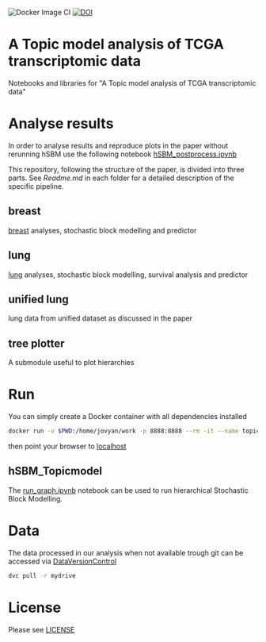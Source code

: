 ![Docker Image CI](https://github.com/fvalle1/cancers/workflows/Docker%20Image%20CI/badge.svg)
[![DOI](https://zenodo.org/badge/DOI/10.TBA/TBA.svg)](https://doi.org/TBA)


# A Topic model analysis of TCGA transcriptomic data

Notebooks and libraries for "A Topic model analysis of TCGA transcriptomic data"

# Analyse results

In order to analyse results and reproduce plots in the paper without rerunning hSBM use the following notebook [hSBM_postprocess.ipynb](hSBM_postprocess.ipynb)

This repository, following the structure of the paper, is divided into three parts. See *Readme.md* in each folder for a detailed description of the specific pipeline.

## breast
[breast](breast) analyses, stochastic block modelling and predictor

## lung
[lung](lung) analyses, stochastic block modelling, survival analysis and predictor

## unified lung
lung data from unified dataset as discussed in the paper

## tree plotter

A submodule useful to plot hierarchies

# Run
You can simply create a Docker container with all dependencies installed

```bash
docker run -v $PWD:/home/jovyan/work -p 8888:8888 --rm -it --name topic_tcga docker.pkg.github.com/fvalle1/topictcga/topic:latest
```

then point your browser to [localhost](http://localhost:8888)

## hSBM_Topicmodel

The [run_graph.ipynb](run_graph.ipynb) notebook can be used to run hierarchical Stochastic Block Modelling.

# Data
The data processed in our analysis when not available trough git can be accessed via [DataVersionControl](https://dvc.org)
```bash
dvc pull -r mydrive
```

# License
Please see [LICENSE](LICENSE)
